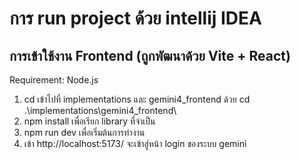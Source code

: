 # การ run project ด้วย intellij IDEA

## การเข้าใช้งาน Frontend (ถูกพัฒนาด้วย Vite + React)
Requirement: Node.js
1. cd เข้าไปที่ implementations และ gemini4_frontend ด้วย  cd .\implementations\gemini4_frontend\
2. npm install เพื่อเรียก library ที่จำเป็น
3. npm run dev เพื่อเริ่มต้นการทำงาน
4. เข้า http://localhost:5173/ จะเข้าสู่หน้า login ของระบบ gemini
